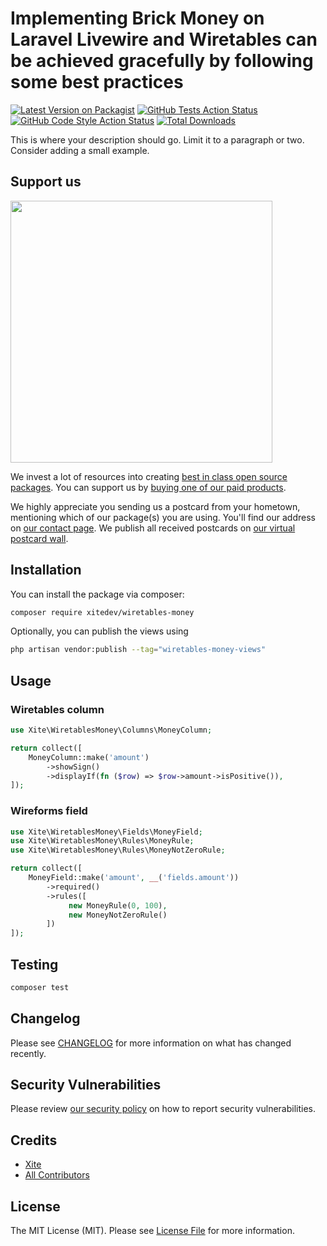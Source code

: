 # Implementing Brick Money on Laravel Livewire and Wiretables can be achieved gracefully by following some best practices

[![Latest Version on Packagist](https://img.shields.io/packagist/v/xitedev/wiretables-money.svg?style=flat-square)](https://packagist.org/packages/xitedev/wiretables-money)
[![GitHub Tests Action Status](https://img.shields.io/github/actions/workflow/status/xitedev/wiretables-money/run-tests.yml?branch=main&label=tests&style=flat-square)](https://github.com/xitedev/wiretables-money/actions?query=workflow%3Arun-tests+branch%3Amain)
[![GitHub Code Style Action Status](https://img.shields.io/github/actions/workflow/status/xitedev/wiretables-money/fix-php-code-style-issues.yml?branch=main&label=code%20style&style=flat-square)](https://github.com/xitedev/wiretables-money/actions?query=workflow%3A"Fix+PHP+code+style+issues"+branch%3Amain)
[![Total Downloads](https://img.shields.io/packagist/dt/xitedev/wiretables-money.svg?style=flat-square)](https://packagist.org/packages/xitedev/wiretables-money)

This is where your description should go. Limit it to a paragraph or two. Consider adding a small example.

## Support us

[<img src="https://github-ads.s3.eu-central-1.amazonaws.com/wiretables-money.jpg?t=1" width="419px" />](https://spatie.be/github-ad-click/wiretables-money)

We invest a lot of resources into creating [best in class open source packages](https://spatie.be/open-source). You can support us by [buying one of our paid products](https://spatie.be/open-source/support-us).

We highly appreciate you sending us a postcard from your hometown, mentioning which of our package(s) you are using. You'll find our address on [our contact page](https://spatie.be/about-us). We publish all received postcards on [our virtual postcard wall](https://spatie.be/open-source/postcards).

## Installation

You can install the package via composer:

```bash
composer require xitedev/wiretables-money
```

Optionally, you can publish the views using

```bash
php artisan vendor:publish --tag="wiretables-money-views"
```

## Usage

### Wiretables column

```php
use Xite\WiretablesMoney\Columns\MoneyColumn;

return collect([
    MoneyColumn::make('amount')
        ->showSign()
        ->displayIf(fn ($row) => $row->amount->isPositive()),
]);
```

### Wireforms field

```php
use Xite\WiretablesMoney\Fields\MoneyField;
use Xite\WiretablesMoney\Rules\MoneyRule;
use Xite\WiretablesMoney\Rules\MoneyNotZeroRule;

return collect([
    MoneyField::make('amount', __('fields.amount'))
        ->required()
        ->rules([
             new MoneyRule(0, 100),
             new MoneyNotZeroRule()
        ])
]);
```

## Testing

```bash
composer test
```

## Changelog

Please see [CHANGELOG](CHANGELOG.md) for more information on what has changed recently.


## Security Vulnerabilities

Please review [our security policy](../../security/policy) on how to report security vulnerabilities.

## Credits

- [Xite](https://github.com/xitedev)
- [All Contributors](../../contributors)

## License

The MIT License (MIT). Please see [License File](LICENSE.md) for more information.
